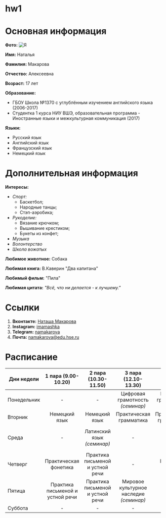 # hw1
# Основная информация
**Фото:**
![](https://pp.userapi.com/c841427/v841427663/4e77b/tCMznS3PrYE.jpg "Я")

__Имя:__ Наталья

**Фамилия:** Макарова

__Отчество:__ Алексеевна

**Возраст:** 17 лет

__Образование:__ 
+ ГБОУ Школа №1370 с углублённым изучением английского языка (2006-2017)
+ Студентка 1 курса НИУ ВШЭ, образовательная программа - Иностранные языки и межкультурная коммуникация (2017)

**Языки:** 
- Русский язык
- Английский язык
- Французский язык
- Немецкий язык
# Дополнительная информация
**Интересы:**
+ *Спорт:*
  - Баскетбол;
  - Народные танцы;
  - Стэп-аэробика;
+ _Рукоделие:_
  - Вязание крючком;
  - Вышивание крестиком;
  - Букеты из конфет;
+ *Музыка*
+ _Волонтерство_
+ *Школа вожатых*

__Любимое животное:__ Собака

**Любимая книга:** В.Каверин "Два капитана"

__Любимый фильм:__ "Пила"

**Любимая цитата:** _"Всё, что ни делается - к лучшему."_
# Ссылки
1. **Вконтакте:** [Наташа Макарова](https://vk.com/maakaarooshkaa "Добавляйтесь в друзья!")
2. __Instagram:__ [imamashka](https://www.instagram.com/imamashka/ "Подписывайтесь и смотрите мои фотографии!")
3. **Telegram:** [namakarova](https://t.me/namakarova "Пишите!")
4. __Почта:__ <namakarova@edu.hse.ru>
# Расписание
Дни недели|1 пара (9.00-10.20)|2 пара (10.30-11.50)|3 пара (12.10-13.30)|4 пара (13.40-15.00)|5 пара (15.10-16.30)|6 пара (16.40-18.00)
---|:---:|:---:|:---:|:---:|:---:|:---:
Понедельник|-|-|Цифровая грамотность *(семинар)*|Цифровая грамотность *(лекция)*|-|-
Вторник|Немецкий язык|Немецкий язык|Практическая грамматика|Практическая грамматика|Видео|-
Среда|-|Латинский язык *(семинар)*|-|-|НИС|История и культура Великобритании *(семинар)*
Четверг|Практическая фонетика|Практика письменой и устной речи|-|Немецкий язык|-|-
Пятица|Практика письменой и устной речи|Практика письменой и устной речи|Мировое культурное наследие *(семинар)*|-|История и культура Великобритании *(лекция)*|Мировое культурное наследие *(лекция)*
Суббота|-|-|-|-|-|-
